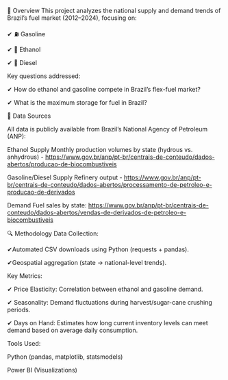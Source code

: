 📌 Overview
This project analyzes the national supply and demand trends of Brazil’s fuel market (2012–2024), focusing on:

✔  ⛽ Gasoline

✔  🌱 Ethanol

✔  🚛 Diesel

Key questions addressed:

✔ How do ethanol and gasoline compete in Brazil’s flex-fuel market?

✔ What is the maximum storage for fuel in Brazil?

📂 Data Sources

All data is publicly available from Brazil’s National Agency of Petroleum (ANP):

  Ethanol Supply	Monthly production volumes by state (hydrous vs. anhydrous) - https://www.gov.br/anp/pt-br/centrais-de-conteudo/dados-abertos/producao-de-biocombustiveis
  
  Gasoline/Diesel Supply Refinery output - https://www.gov.br/anp/pt-br/centrais-de-conteudo/dados-abertos/processamento-de-petroleo-e-producao-de-derivados
  
  Demand Fuel sales by state: https://www.gov.br/anp/pt-br/centrais-de-conteudo/dados-abertos/vendas-de-derivados-de-petroleo-e-biocombustiveis

🔍 Methodology
Data Collection:

  ✔Automated CSV downloads using Python (requests + pandas).

  ✔Geospatial aggregation (state → national-level trends).

Key Metrics:

  ✔ Price Elasticity: Correlation between ethanol and gasoline demand.

  ✔ Seasonality: Demand fluctuations during harvest/sugar-cane crushing periods.

  ✔ Days on Hand: Estimates how long current inventory levels can meet demand based on average daily consumption.

Tools Used:

Python (pandas, matplotlib, statsmodels)

Power BI (Visualizations)
